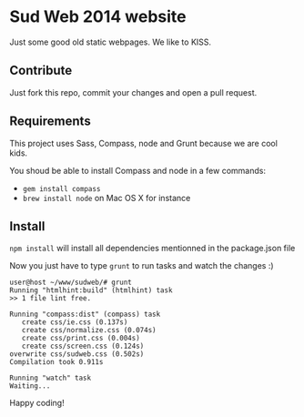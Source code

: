 # Sud Web 2014 website

Just some good old static webpages. We like to KISS.

## Contribute

Just fork this repo, commit your changes and open a pull request.

## Requirements

This project uses Sass, Compass, node and Grunt because we are cool kids.

You shoud be able to install Compass and node in a few commands:

* `gem install compass`
* `brew install node` on Mac OS X for instance

## Install

`npm install` will install all dependencies mentionned in the package.json file

Now you just have to type `grunt` to run tasks and watch the changes :)

```
user@host ~/www/sudweb/# grunt
Running "htmlhint:build" (htmlhint) task
>> 1 file lint free.

Running "compass:dist" (compass) task
   create css/ie.css (0.137s)
   create css/normalize.css (0.074s)
   create css/print.css (0.004s)
   create css/screen.css (0.124s)
overwrite css/sudweb.css (0.502s)
Compilation took 0.911s

Running "watch" task
Waiting...
```

Happy coding!
